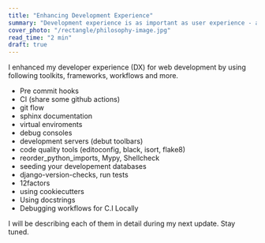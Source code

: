```yaml
---
title: "Enhancing Development Experience"
summary: "Development experience is as important as user experience - a resilient development setup offers a great structure to the complexities of the whole development process. In this article I present my setup for django web development"
cover_photo: "/rectangle/philosophy-image.jpg"
read_time: "2 min"
draft: true
---
```


I enhanced my developer experience (DX) for web development by using following toolkits, frameworks, workflows and more.

- Pre commit hooks
- CI (share some github actions)
- git flow
- sphinx documentation
- virtual enviroments
- debug consoles
- development servers (debut toolbars)
- code quality tools (editoconfig, black, isort, flake8)
- reorder_python_imports, Mypy, Shellcheck
- seeding your developement databases
- django-version-checks, run tests
- 12factors
- using cookiecutters
- Using docstrings
- Debugging workflows for C.I Locally

I will be describing each of them in detail during my next update. Stay tuned.
